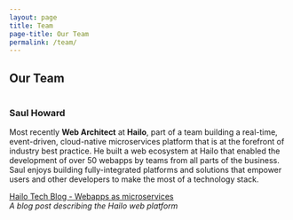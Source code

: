 ```yaml
---
layout: page
title: Team
page-title: Our Team
permalink: /team/
---
```


## Our Team

<div class="team">
    <div class="row">
        <div class="one-half column">
            <h3>Saul Howard</h3>
            <p>
                Most recently <strong>Web Architect</strong> at <strong>Hailo</strong>, part of a team building a
                real-time, event-driven, cloud-native microservices platform that is at
                the forefront of industry best practice. He built a web ecosystem at
                Hailo that enabled the development of over 50 webapps by teams from all
                parts of the business. Saul enjoys building fully-integrated platforms
                and solutions that empower users and other developers to make the most
                of a technology stack.
            </p>
            <p>
                <a href="https://sudo.hailoapp.com/web/2014/12/08/webapps-as-microservices/">Hailo Tech Blog - Webapps as microservices</a>
                <br/>
                <em>A blog post describing the Hailo web platform</em>
            </p>
        </div>
        <div class="one-half column">
        </div>
    </div>
</div>


